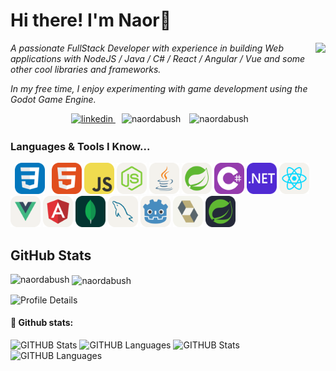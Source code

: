 # Hi there! I'm Naor👋

  <img  align="right" src="https://github.com/naordabush/naordabush/assets/65256155/686fefe5-5e42-4145-a367-d801014bf77c" height="300"/>
<p align="left">
  <em>
A passionate FullStack Developer with experience in building Web applications with NodeJS / Java / C# / React / Angular / Vue and some other cool libraries and frameworks.
  </em> 
</p>
<p align="left">
  <em>
In my free time, I enjoy experimenting with game development using the Godot Game Engine.
  </em> 
</p>

<p align="center">
  <a href="https://linkedin.com/in/naordabush" target="_blank" rel="noopener noreferrer">
    <img src="https://img.shields.io/badge/linkedin-%231E77B5.svg?&style=for-the-badge&logo=linkedin&logoColor=white" alt="linkedin" height="20px" style="margin-bottom: 3px;" />
  </a>
  <img src="https://komarev.com/ghpvc/?username=naordabush&color=0e75b6&style=flat-square&label=PROFILE+VIEWS" alt="naordabush" style="margin-left: 10px; margin-right: 10px;" /> 
  <img src="https://img.shields.io/github/followers/naordabush?label=Follow&style=social" alt="naordabush" style="margin-right: 10px;" />
</p>

### Languages & Tools I Know...
  <code> <img height="50" src="./icons/CSS.svg" width="48"> </code>
  <code><img height="50" src="./icons/HTML.svg" width="48"></code>
  <code><img height="50" src="./icons/JavaScript.svg" width="48"></code>
  <code><img height="50" src="./icons/NodeJS-Light.svg" width="48"></code>
  <code><img height="50" src="./icons/Java-Light.svg" width="48"></code>
  <code><img height="50" src="./icons/Spring-Light.svg" width="48"></code>
  <code><img height="50" src="./icons/CS.svg" width="48"></code>
  <code><img height="50" src="./icons/DotNet.svg" width="48"></code>
  <code><img height="50" src="./icons/React-Light.svg" width="48"></code>
  <code><img height="50" src="./icons/VueJS-Light.svg" width="48"></code>
  <code><img height="50" src="./icons/Angular-Light.svg" width="48"></code>
  <code><img height="50" src="./icons/MongoDB.svg" width="48"></code>
  <code><img height="50" src="./icons/MySQL-Light.svg" width="48"></code>
  <code><img height="50" src="./icons/Godot-Light.svg" width="48"></code>
  <code><img height="50" src="./icons/Hibernate-Light.svg" width="48"></code>
  <code><img height="50" src="./icons/Spring-Dark.svg" width="48"></code>
  
## GitHub Stats
  
<p><img align="left" src="https://github-readme-stats.vercel.app/api/top-langs/?username=naordabush&hide=html,java&show_icons=true&locale=en&layout=compact&theme=radical&count_private=true" alt="naordabush" /></p>

<p>&nbsp;<img align="center" src="https://github-readme-stats.vercel.app/api?username=naordabush&show_icons=true&theme=tokyonight&count_private=true" alt="naordabush" width="410" /></p>

<p align="left">
  <img src="http://github-profile-summary-cards.vercel.app/api/cards/profile-details?username=naordabush&theme=tokyonight&count_private=true" alt="Profile Details" />
</p>

#### 📜 Github stats:

![GITHUB Stats](https://raw.githubusercontent.com/naordabush/github-stats/master/generated/overview.svg#gh-dark-mode-only)
![GITHUB Languages](https://raw.githubusercontent.com/naordabush/github-stats/master/generated/languages.svg#gh-dark-mode-only)
![GITHUB Stats](https://raw.githubusercontent.com/naordabush/github-stats/master/generated/overview.svg#gh-light-mode-only)
![GITHUB Languages](https://raw.githubusercontent.com/naordabush/github-stats/master/generated/languages.svg#gh-light-mode-only)
